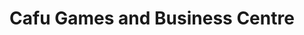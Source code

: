 ---
title: "Cafu Games and Business Centre"
url: /accra/cafu-games-and-business-centre/
shop: video games
---